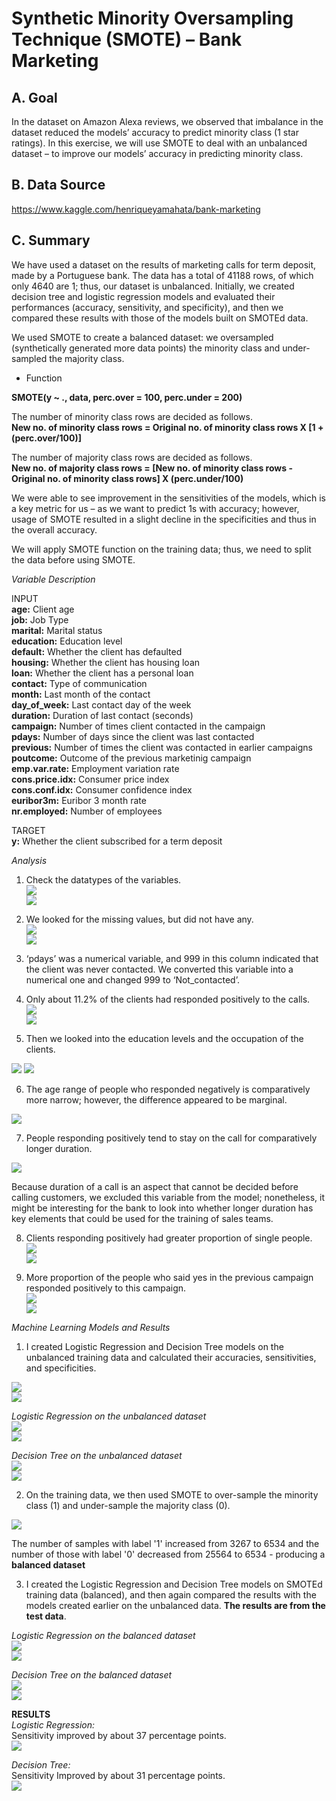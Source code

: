 # Synthetic Minority Oversampling Technique (SMOTE) – Bank Marketing

## A. Goal  
In the dataset on Amazon Alexa reviews, we observed that imbalance in the dataset reduced the models’ accuracy to predict minority class (1 star ratings). In this exercise, we will use SMOTE to deal with an unbalanced dataset – to improve our models’ accuracy in predicting minority class.

## B. Data Source  
https://www.kaggle.com/henriqueyamahata/bank-marketing

## C. Summary  
We have used a dataset on the results of marketing calls for term deposit, made by a Portuguese bank. The data has a total of 41188 rows, of which only 4640 are 1; thus, our dataset is unbalanced. Initially, we created decision tree and logistic regression models and evaluated their performances (accuracy, sensitivity, and specificity), and then we compared these results with those of the models built on SMOTEd data.  

We used SMOTE to create a balanced dataset: we oversampled (synthetically generated more data points) the minority class and under-sampled the majority class.

- Function

**SMOTE(y ~ ., data, perc.over = 100, perc.under = 200)**  
  
The number of minority class rows are decided as follows.  
**New no. of minority class rows = Original no. of minority class rows X [1 + (perc.over/100)]**
  
The number of majority class rows are decided as follows.  
**New no. of majority class rows = [New no. of minority class rows - Original no. of minority class rows] X (perc.under/100)**  
  
We were able to see improvement in the sensitivities of the models, which is a key metric for us – as we want to predict 1s with accuracy; however, usage of SMOTE resulted in a slight decline in the specificities and thus in the overall accuracy.  
  
We will apply SMOTE function on the training data; thus, we need to split the data before using SMOTE.  

_Variable Description_

INPUT  
**age:** Client age  
**job:** Job Type  
**marital:** Marital status  
**education:** Education level  
**default:** Whether the client has defaulted  
**housing:** Whether the client has housing loan  
**loan:** Whether the client has a personal loan  
**contact:** Type of communication  
**month:** Last month of the contact  
**day_of_week:** Last contact day of the week  
**duration:** Duration of last contact (seconds)  
**campaign:** Number of times client contacted in the campaign  
**pdays:** Number of days since the client was last contacted  
**previous:** Number of times the client was contacted in earlier campaigns  
**poutcome:** Outcome of the previous marketinig campaign  
**emp.var.rate:** Employment variation rate  
**cons.price.idx:** Consumer price index  
**cons.conf.idx:** Consumer confidence index  
**euribor3m:** Euribor 3 month rate  
**nr.employed:** Number of employees 

TARGET  
**y:** Whether the client subscribed for a term deposit  

_Analysis_  

1. Check the datatypes of the variables.  
![](SMOTE_Images/data_types.png)  
![](SMOTE_Images/DataTypes.png)

2. We looked for the missing values, but did not have any.  
![](SMOTE_Images/missing_vals.png)  
![](SMOTE_Images/Missing_Values.png)

3. ‘pdays’ was a numerical variable, and 999 in this column indicated that the client was never contacted. We converted this variable into a numerical one and changed 999 to ‘Not_contacted’.  

4. Only about 11.2% of the clients had responded positively to the calls.  
![](SMOTE_Images/client_responses.png)  
![](SMOTE_Images/Client_Response.png)

5. Then we looked into the education levels and the occupation of the clients.  

![](SMOTE_Images/client_education.png)
![](SMOTE_Images/client_occupation.png)

6. The age range of people who responded negatively is comparatively more narrow; however, the difference appeared to be marginal.  

![](SMOTE_Images/age_dist.png)

7. People responding positively tend to stay on the call for comparatively longer duration.  

![](SMOTE_Images/duration_dist.png)

Because duration of a call is an aspect that cannot be decided before calling customers, we excluded this variable from the model; nonetheless, it might be interesting for the bank to look into whether longer duration has key elements that could be used for the training of sales teams.  

8. Clients responding positively had greater proportion of single people.  
![](SMOTE_Images/marital_status.png)  
![](SMOTE_Images/Marital_Status.png)

9. More proportion of the people who said yes in the previous campaign responded positively to this campaign.  
![](SMOTE_Images/prev_outcome.png)  
![](SMOTE_Images/Previous_Outcome.png)

_Machine Learning Models and Results_

1. I created Logistic Regression and Decision Tree models on the unbalanced training data and calculated their accuracies, sensitivities, and specificities.  

![](SMOTE_Images/building1.png)  
![](SMOTE_Images/building2.png)  

*Logistic Regression on the unbalanced dataset*  
![](SMOTE_Images/logreg_unbalanced1.png)  
![](SMOTE_Images/logreg_unbalanced2.png) 

*Decision Tree on the unbalanced dataset*  
![](SMOTE_Images/dectree_unbalanced1.png)  
![](SMOTE_Images/dectree_unbalanced2.png)  

2. On the training data, we then used SMOTE to over-sample the minority class (1) and under-sample the majority class (0).  

![](SMOTE_Images/SMOTEd.png)  

The number of samples with label '1' increased from 3267 to 6534 and the number of those with label '0' decreased from 25564 to 6534 - producing a **balanced dataset**

3. I created the Logistic Regression and Decision Tree models on SMOTEd training data (balanced), and then again compared the results with the models created earlier on the unbalanced data. **The results are from the test data**.  

*Logistic Regression on the balanced dataset*  
![](SMOTE_Images/logreg_smote1.png)  
![](SMOTE_Images/logreg_smote2.png)  

*Decision Tree on the balanced dataset*  
![](SMOTE_Images/dectree_smote1.png)  
![](SMOTE_Images/dectree_smote2.png)  

**RESULTS**  
*Logistic Regression:*  
Sensitivity improved by about 37 percentage points.  
![](SMOTE_Images/logreg_improvement.png)  

*Decision Tree:*  
Sensitivity Improved by about 31 percentage points.  
![](SMOTE_Images/dectree_improvement.png)

